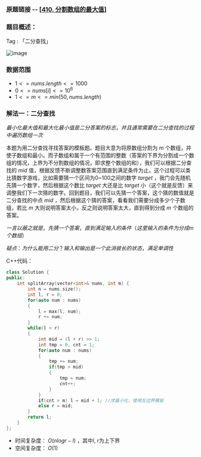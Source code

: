 ### 原题链接 -- [[410. 分割数组的最大值](https://leetcode.cn/problems/split-array-largest-sum/)]

### 题目概述：
Tag : 「二分查找」

![image](https://user-images.githubusercontent.com/99656524/233092868-84ca4a39-cbcc-46fd-8b69-0a0ffaf57684.png)

### 数据范围
* $1 <= nums.length <= 1000$
* $0 <= nums[i] <= 10^6$
* $1 <= m <= min(50, nums.length)$

### 解法一：二分查找

$最小化最大值和最大化最小值是二分答案的标志，并且通常需要在二分查找的过程中遍历数组一次$

本题为用二分查找寻找答案的模板题。题目大意为将原数组分割为 $m$ 个数组，并使子数组和最小。而子数组和属于一个有范围的整数（答案的下界为分割成一个数组的情况，上界为不分割数组的情况，即求整个数组的和），我们可以根据二分查找的 $mid$ 值，根据反馈不断调整数答案范围直到满足条件为止。这个过程可以类比猜数字游戏，比如需要猜一个区间为0~100之间的数字 $target$ ，我门会先随机先猜一个数字，然后根据这个数比 $target$ 大还是比 $target$ 小（这个就是反馈）来调整我们下一次猜的数字。回到题目，我们可以先猜一个答案，这个猜的数值就是二分查找的中点 $mid$ ，然后根据这个猜的答案，看看我们需要分成多少个子数组，若比 $m$ 大则说明答案太小，反之则说明答案太大，直到得到分成 $m$ 个数组的答案。

$一言以蔽之就是，先猜一个答案，直到满足输入的条件（这里输入的条件为分成m个数组）$

$疑点：为什么能用二分？输入和输出是一个此消彼长的状态，满足单调性$

C++代码：
```cpp
class Solution {
public:
    int splitArray(vector<int>& nums, int m) {
        int n = nums.size();
        int l, r = 0;
        for(auto num : nums)
        {
            l = max(l, num);
            r += num;
        }
        while(l < r)
        {
            int mid = (l + r) >> 1;
            int tmp = 0, cnt = 1;
            for(auto num : nums)
            {
                tmp += num;
                if(tmp > mid)
                {
                    tmp = num;
                    cnt++;
                }
            }
            if(cnt > m) l = mid + 1; //求最小化，使用左边界模板
            else r = mid;
        }
        return l;
    }
};
```
* 时间复杂度： $O(nlogr - l)$ ，其中l, r为上下界
* 空间复杂度： $O(1)$

